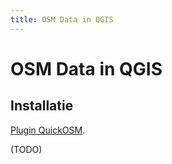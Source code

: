 ```yaml
---
title: OSM Data in QGIS
---
```


# OSM Data in QGIS

## Installatie

[Plugin QuickOSM](https://plugins.qgis.org/plugins/QuickOSM/).

(TODO)

